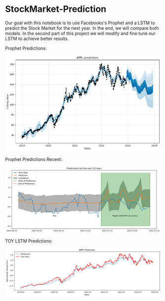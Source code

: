 # StockMarket-Prediction
Our goal with this notebook is to use Facebooks's Prophet and a LSTM to predict the Stock Market for the next year. In the end, we will compare both models. In the second part of this project we will modify and fine tune our LSTM to achieve better results.


Prophet Predictions:

![pro](appl.png?raw=true "pro")


Prophet Predictions Recent:

![Prophet](prophet.png?raw=true "Prophet Predictions")

TOY LSTM Predictions:

![LSTM](LSTM.png?raw=true "LSTM")
